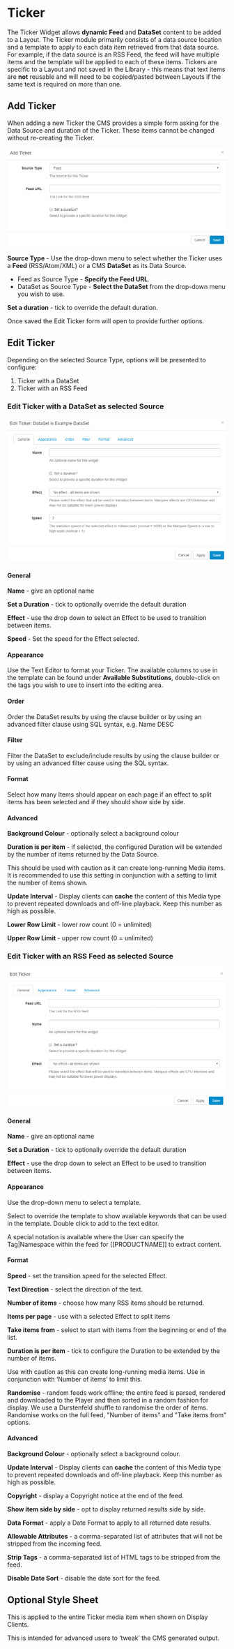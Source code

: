 <!--toc=widgets-->
# Ticker

The Ticker Widget allows **dynamic Feed** and **DataSet** content to be added to a Layout. The Ticker module primarily consists of a data source location and a template to apply to each data item retrieved from that data source.
<tip>
For example, if the data source is an RSS Feed, the feed will have multiple items and the template will be applied to each of these items.
</tip>
Tickers are specific to a Layout and not saved in the Library - this means that text items are **not** reusable and will need to be copied/pasted between Layouts if the same text is required on more than one.

## Add Ticker

When adding a new Ticker the CMS provides a simple form asking for the Data Source and duration of the Ticker. These items cannot be changed without re-creating the Ticker.

![Add Ticker](img/media_ticker_add.png)

**Source Type** - Use the drop-down menu to select whether the Ticker uses a **Feed** (RSS/Atom/XML) or a CMS **DataSet** as its Data Source.

- Feed as Source Type - **Specify the Feed URL**.
- DataSet as Source Type - **Select the DataSet** from the drop-down menu you wish to use. 

**Set a duration** - tick to override the default duration.

Once saved the Edit Ticker form will open to provide further options.

## Edit Ticker

Depending on the selected Source Type, options will be presented to configure:

1. Ticker with a DataSet
2. Ticker with an RSS Feed

### Edit Ticker with a DataSet as selected Source

![Ticker Edit Datasource](img/media_ticker_edit_datasource.png)

#### **General**

**Name** - give an optional name

**Set a Duration** - tick to optionally override the default duration

**Effect** - use the drop down to select an Effect to be used to transition between items.

**Speed** - Set the speed for the Effect selected.

#### **Appearance**

Use the Text Editor to format your Ticker. The available columns to use in the template can be found under **Available Substitutions**, double-click on the tags you wish to use to insert into the editing area. 

#### **Order** 

Order the DataSet results by using the clause builder or by using an advanced filter clause using SQL syntax, e.g. Name DESC

#### **Filter**

Filter the DataSet to exclude/include results by using the clause builder or by using an advanced filter cause using the SQL syntax.

#### **Format**

Select how many Items should appear on each page if an effect to split items has been selected and if they should show side by side.

#### **Advanced**

**Background Colour** - optionally select a background colour

**Duration is per item** - if selected, the configured Duration will be extended by the number of items returned by the Data Source.

<tip>
This should be used with caution as it can create long-running Media items. It is recommended to use this setting in conjunction with a setting to limit the number of items shown.
</tip>

**Update Interval** - Display clients can **cache** the content of this Media type to prevent repeated downloads and off-line playback. Keep this number as high as possible.

**Lower Row Limit** - lower row count (0 = unlimited)

**Upper Row Limit** - upper row count (0 = unlimited)



### Edit Ticker with an RSS Feed as selected Source

![Ticker Edit RSS Feed](img/media_ticker_edit_RSS.png)

#### General

**Name** - give an optional name

**Set a Duration** - tick to optionally override the default duration

**Effect** - use the drop down to select an Effect to be used to transition between items.

#### Appearance

Use the drop-down menu to select a template.

Select to override the template to show available keywords that can be used in the template. Double click to add to the text editor. 

<tip>
A special notation is available where the User can specify the Tag|Namespace within the feed for [[PRODUCTNAME]] to extract content.
</tip>

#### Format

**Speed** - set the transition speed for the selected Effect.

**Text Direction** - select the direction of the text.

**Number of items** - choose how many RSS items should be returned.

**Items per page** - use with a selected Effect to split items

**Take items from** - select to start with items from the beginning or end of the list.

**Duration is per item** - tick to configure the Duration to be extended by the number of items. 

<tip>
Use with caution as this can create long-running media items. Use in conjunction with ‘Number of items’ to limit this.
</tip>

**Randomise** - random feeds work offline; the entire feed is parsed, rendered and downloaded to the Player and then sorted in a random fashion for display. We use a Durstenfeld shuffle to randomise the order of items. Randomise works on the full feed, "Number of items" and "Take items from" options.

#### Advanced

**Background Colour** - optionally select a background colour.

**Update Interval** - Display clients can **cache** the content of this Media type to prevent repeated downloads and off-line playback. Keep this number as high as possible.

**Copyright** - display a Copyright notice at the end of the feed.

**Show item side by side** - opt to display returned results side by side.

**Data Format** - apply a Date Format to apply to all returned date results. 

**Allowable Attributes** - a comma-separated list of attributes that will not be stripped from the incoming feed.

**Strip Tags** - a comma-separated list of HTML tags to be stripped from the feed.

**Disable Date Sort** - disable the date sort for the feed.

## Optional Style Sheet

This is applied to the entire Ticker media item when shown on Display Clients.

<tip>
This is intended for advanced users to ‘tweak’ the CMS generated output.
</tip>